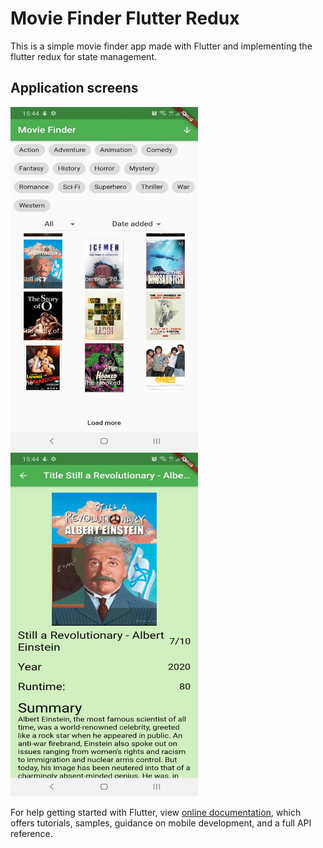 # Movie Finder Flutter Redux

This is a simple movie finder app made with Flutter and implementing the flutter redux for state management.

## Application screens

<img src="assets/github_presentation_images/home_page.jpeg" width="300" height="550">

<img src="assets/github_presentation_images/details_page.jpeg" width="300" height="550">

For help getting started with Flutter, view
[online documentation](https://flutter.dev/docs), which offers tutorials,
samples, guidance on mobile development, and a full API reference.
